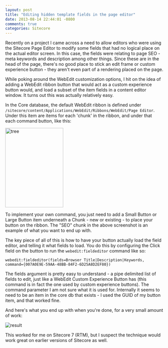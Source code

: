 ```yaml
---
layout: post
title: "Editing hidden template fields in the page editor"
date: 2013-08-14 22:44:01 -0800
comments: true
categories: Sitecore
---
```

Recently on a project I came across a need to allow editors who were using the Sitecore Page Editor to modify some fields that had no logical place on the actual editor screen. In this case, the fields were relating to page SEO - meta keywords and description among other things. Since these are in the head of the page, there's no good place to stick an edit frame or custom experience button - they aren't even part of a rendering placed on the page.

While poking around the WebEdit customization options, I hit on the idea of adding a WebEdit ribbon button that would act as a custom experience button would, and load a subset of the item fields in a content editor window. It turns out this was actually relatively easy. 

In the Core database, the default WebEdit ribbon is defined under `/sitecore/content/Applications/WebEdit/Ribbons/WebEdit/Page Editor`. Under this item are items for each 'chunk' in the ribbon, and under that each command button, like this:

<img src="/images/20130814tree.png" alt="tree" width="185" height="253" class="alignnone size-full wp-image-751" />

To implement your own command, you just need to add a Small Button or Large Button item underneath a Chunk - new or existing - to place your button on the ribbon. The "SEO" chunk in the above screenshot is an example of what you want to end up with. 

The key piece of all of this is how to have your button actually load the field editor, and telling it what fields to load. You do this by configuring the Click field on the button to run the `webedit:fieldeditor` command like so:

    webedit:fieldeditor(fields=Browser Title|Description|Keywords, command={007A0E9E-59AA-48BB-84F2-6D25A8D2EF80})

The fields argument is pretty easy to understand - a pipe delimited list of fields to edit, just like a WebEdit Custom Experience Button has (this command is in fact the one used by custom experience buttons). The command parameter I am not sure what it is used for. Internally it seems to need to be an item in the core db that exists - I used the GUID of my button item, and that worked fine.

And here's what you end up with when you're done, for a very small amount of work:

<img src="/images/20130814result.png" alt="result" />

This worked for me on Sitecore 7 (RTM), but I suspect the technique would work great on earlier versions of Sitecore as well.
